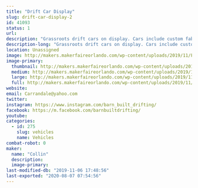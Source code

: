 ```yaml
---
title: "Drift Car Display"
slug: drift-car-display-2
id: 41093
status: 1
url: 
description: "Grassroots drift cars on display. Cars include custom fabrication, bodywork, paint, motor swaps, electrical wiring, lights/sounds, etc."
description-long: "Grassroots drift cars on display. Cars include custom fabrication, bodywork, paint, motor swaps, electrical wiring, lights/sounds, etc."
location: Unassigned
image: http://makers.makerfaireorlando.com/wp-content/uploads/2019/11/F347D585-CFED-42AA-B76E-D0324B0BD049-1024x768.jpeg
image-primary:
  thumbnail: http://makers.makerfaireorlando.com/wp-content/uploads/2019/11/F347D585-CFED-42AA-B76E-D0324B0BD049-150x150.jpeg
  medium: http://makers.makerfaireorlando.com/wp-content/uploads/2019/11/F347D585-CFED-42AA-B76E-D0324B0BD049-300x225.jpeg
  large: http://makers.makerfaireorlando.com/wp-content/uploads/2019/11/F347D585-CFED-42AA-B76E-D0324B0BD049-1024x768.jpeg
  full: http://makers.makerfaireorlando.com/wp-content/uploads/2019/11/F347D585-CFED-42AA-B76E-D0324B0BD049.jpeg
website: 
email: Carrandale@yahoo.com
twitter: 
instagram: https://www.instagram.com/barn_built_drifting/
facebook: https://m.facebook.com/barnbuiltdrifting/
youtube: 
categories:
  - id: 275
    slug: vehicles
    name: Vehicles
combat-robot: 0
maker:
  name: "Collin"
  description:
  image-primary: 
last-modified-db: "2019-11-06 17:48:56"
last-exported: "2020-08-07 07:54:56"
---
```

